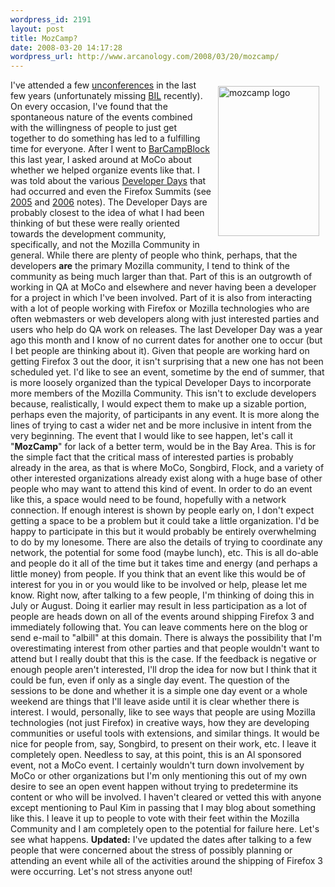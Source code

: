 ```yaml
--- 
wordpress_id: 2191
layout: post
title: MozCamp?
date: 2008-03-20 14:17:28
wordpress_url: http://www.arcanology.com/2008/03/20/mozcamp/
---
```

<a href="http://www.flickr.com/photos/albill/2348604930/" title="mozcamp logo by albill, on Flickr"><img src="http://farm4.static.flickr.com/3265/2348604930_a96173a1a6_m.jpg" align="right" hspace="10" vspace="10" width="162" height="240" alt="mozcamp logo" /></a> I've attended a few <a href="http://en.wikipedia.org/wiki/Unconference">unconferences</a> in the last few years (unfortunately missing <a href="http://bilconference.com/">BIL</a> recently). On every occasion, I've found that the spontaneous nature of the events combined with the willingness of people to just get together to do something has led to a fulfilling time for everyone. After I went to <a href="http://barcamp.org/BarCampBlock">BarCampBlock</a> this last year, I asked around at MoCo about whether we helped organize events like that. I was told about the various <a href="http://wiki.mozilla.org/DeveloperDays">Developer Days</a> that had occurred and even the Firefox Summits (see <a href="http://wiki.mozilla.org/2005Offsite">2005</a> and <a href="http://wiki.mozilla.org/FirefoxSummit/2006">2006</a> notes). The Developer Days are probably closest to the idea of what I had been thinking of but these were really oriented towards the development community, specifically, and not the Mozilla Community in general. While there are plenty of people who think, perhaps, that the developers <strong>are</strong> the primary Mozilla community, I tend to think of the community as being much larger than that. Part of this is an outgrowth of working in QA at MoCo and elsewhere and never having been a developer for a project in which I've been involved. Part of it is also from interacting with a lot of people working with Firefox or Mozilla technologies who are often webmasters or web developers along with just interested parties and users who help do QA work on releases. The last Developer Day was a year ago this month and I know of no current dates for another one to occur (but I bet people are thinking about it). Given that people are working hard on getting Firefox 3 out the door, it isn't surprising that a new one has not been scheduled yet. I'd like to see an event, sometime by the end of summer, that is more loosely organized than the typical Developer Days to incorporate more members of the Mozilla Community. This isn't to exclude developers because, realistically, I would expect them to make up a sizable portion, perhaps even the majority, of participants in any event. It is more along the lines of trying to cast a wider net and be more inclusive in intent from the very beginning. The event that I would like to see happen, let's call it "<strong>MozCamp</strong>" for lack of a better term, would be in the Bay Area. This is for the simple fact that the critical mass of interested parties is probably already in the area, as that is where MoCo, Songbird, Flock, and a variety of other interested organizations already exist along with a huge base of other people who may want to attend this kind of event. In order to do an event like this, a space would need to be found, hopefully with a network connection. If enough interest is shown by people early on, I don't expect getting a space to be a problem but it could take a little organization. I'd be happy to participate in this but it would probably be entirely overwhelming to do by my lonesome. There are also the details of trying to coordinate any network, the potential for some food (maybe lunch), etc. This is all do-able and people do it all of the time but it takes time and energy (and perhaps a little money) from people. If you think that an event like this would be of interest for you in or you would like to be involved or help, please let me know. Right now, after talking to a few people, I'm thinking of doing this in July or August. Doing it earlier may result in less participation as a lot of people are heads down on all of the events around shipping Firefox 3 and immediately following that. You can leave comments here on the blog or send e-mail to "albill" at this domain. There is always the possibility that I'm overestimating interest from other parties and that people wouldn't want to attend but I really doubt that this is the case. If the feedback is negative or enough people aren't interested, I'll drop the idea for now but I think that it could be fun, even if only as a single day event. The question of the sessions to be done and whether it is a simple one day event or a whole weekend are things that I'll leave aside until it is clear whether there is interest. I would, personally, like to see ways that people are using Mozilla technologies (not just Firefox) in creative ways, how they are developing communities or useful tools with extensions, and similar things. It would be nice for people from, say, Songbird, to present on their work, etc. I leave it completely open. Needless to say, at this point, this is an Al sponsored event, not a MoCo event. I certainly wouldn't turn down involvement by MoCo or other organizations but I'm only mentioning this out of my own desire to see an open event happen without trying to predetermine its content or who will be involved. I haven't cleared or vetted this with anyone except mentioning to Paul Kim in passing that I may blog about something like this. I leave it up to people to vote with their feet within the Mozilla Community and I am completely open to the potential for failure here. Let's see what happens. <strong>Updated:</strong> I've updated the dates after talking to a few people that were concerned about the stress of possibly planning or attending an event while all of the activities around the shipping of Firefox 3 were occurring. Let's not stress anyone out!